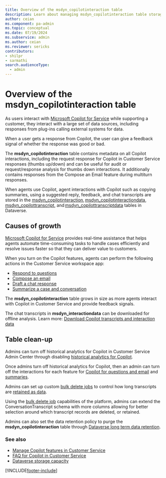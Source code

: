 ```yaml
---
title: Overview of the msdyn_copilotinteraction table 
description: Learn about managing msdyn_copilotinteraction table storage.
author: ceian
ms.component: pa-admin
ms.topic: conceptual
ms.date: 07/19/2024
ms.subservice: admin
ms.author: ceian
ms.reviewer: sericks
contributors:
- shilpr
- sarmathi
search.audienceType: 
  - admin
---
```


#  Overview of the msdyn_copilotinteraction table 

As users interact with [Microsoft Copilot for Service](https://www.microsoft.com/microsoft-copilot/microsoft-copilot-for-service) while supporting a customer, they interact with a large set of data sources, including responses from plug-ins calling external systems for data.

When a user gets a response from Copilot, the user can give a feedback signal of whether the response was good or bad.

The **msdyn_copilotinteraction** table contains metadata on all Copilot interactions, including the request response for Copilot in Customer Service responses (thumbs up/down) and can be useful for audit or request/response analysis for thumbs down interactions. It additionally contains responses from the Compose an Email feature during multiturn responses.  

When agents use Copilot, agent interactions with Copilot such as copying summaries, using a suggested reply, feedback, and chat transcripts are stored in the [msdyn_copilotinteraction](/dynamics365/customer-service/develop/reference/entities/msdyn_copilotinteraction), [msdyn_copilotinteractiondata](/dynamics365/customer-service/develop/reference/entities/msdyn_copilotinteractiondata), [msdyn_copilottranscript](/dynamics365/customer-service/develop/reference/entities/msdyn_copilottranscript), and [msdyn_copilottranscriptdata](/dynamics365/customer-service/develop/reference/entities/msdyn_copilottranscriptdata) tables in Dataverse.

## Causes of growth

 [Microsoft Copilot for Service](https://www.microsoft.com/en-us/microsoft-copilot/microsoft-copilot-for-service) provides real-time assistance that helps agents automate time-consuming tasks to handle cases efficiently and resolve issues faster so that they can deliver value to customers.

When you turn on the Copilot features, agents can perform the following actions in the Customer Service workspace app:

- [Respond to questions](/dynamics365/customer-service/administer/copilot-enable-help-pane#enable-ask-a-question)
- [Compose an email](/dynamics365/customer-service/administer/copilot-email-enable)
- [Draft a chat response](/dynamics365/customer-service/administer/copilot-enable-help-pane#enable-draft-a-response-preview)
- [Summarize a case and conversation](/dynamics365/customer-service/administer/copilot-enable-summary)

The **msdyn_copilotinteraction** table grows in size as more agents interact with Copilot in Customer Service and provide feedback signals.

The chat transcripts in **msdyn_interactiondata** can be downloaded for offline analysis. Learn more: [Download Copilot transcripts and interaction data](/dynamics365/customer-service/develop/download-copilot-transcript-data) 

## Table clean-up

Admins can turn off historical analytics for Copilot in Customer Service Admin Center through disabling [historical analytics for Copilot](/dynamics365/customer-service/administer/configure-cs-historical-analytics-csh#enable-historical-analytics-for-copilot). 

Once admins turn off historical analytics for Copilot, then an admin can turn off the interactions for each feature for [Copilot for questions and email](/dynamics365/customer-service/administer/configure-copilot-features#record-agent-interactions-with-copilot) and [summaries](/dynamics365/customer-service/administer/configure-copilot-features#record-agent-interactions-with-copilot). 

Admins can set up custom [bulk delete jobs](/microsoft-copilot-studio/analytics-sessions-transcripts#create-a-new-bulk-delete-job) to control how long transcripts are [retained as data](/microsoft-copilot-studio/analytics-sessions-transcripts#change-the-default-retention-period). 

Using the [bulk delete job](/microsoft-copilot-studio/analytics-sessions-transcripts#create-a-new-bulk-delete-job) capabilities of the platform, admins can extend the ConversationTranscript schema with more columns allowing for better selection around which transcript records are deleted, or retained. 

Admins can also set the data retention policy to purge the **msdyn_copilotinteraction** table through [Dataverse long term data retention](/power-apps/maker/data-platform/data-retention-overview).

### See also

- [Manage Copilot features in Customer Service](/dynamics365/customer-service/administer/configure-copilot-features)
- [FAQ for Copilot in Customer Service](/dynamics365/customer-service/administer/faq-copilot-features)
- [Dataverse storage capacity](capacity-storage.md)

[!INCLUDE[footer-include](../includes/footer-banner.md)]
